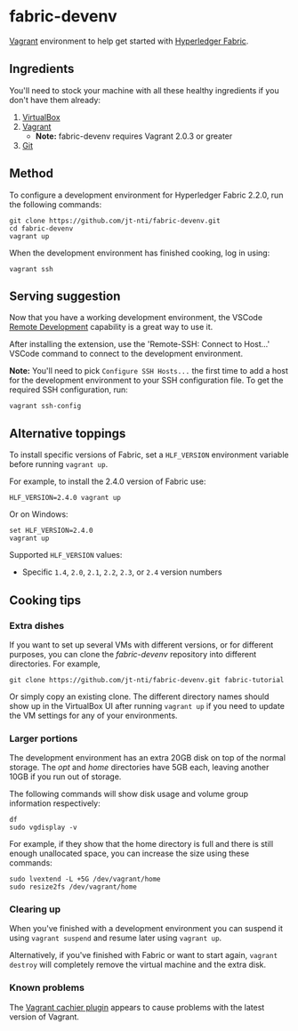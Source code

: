 # fabric-devenv

[Vagrant](https://www.vagrantup.com) environment to help get started with [Hyperledger Fabric](https://hyperledger-fabric.readthedocs.io/en/latest/).


## Ingredients

You'll need to stock your machine with all these healthy ingredients if you don't have them already:

1. [VirtualBox](https://www.virtualbox.org/)
2. [Vagrant](https://www.vagrantup.com/docs/installation/)
    - **Note:** fabric-devenv requires Vagrant 2.0.3 or greater
3. [Git](https://git-scm.com/book/en/v2/Getting-Started-Installing-Git)

## Method

To configure a development environment for Hyperledger Fabric 2.2.0, run the following commands:

```
git clone https://github.com/jt-nti/fabric-devenv.git
cd fabric-devenv
vagrant up
```

When the development environment has finished cooking, log in using:

```
vagrant ssh
```

## Serving suggestion

Now that you have a working development environment, the VSCode [Remote Development](https://marketplace.visualstudio.com/items?itemName=ms-vscode-remote.vscode-remote-extensionpack) capability is a great way to use it.

After installing the extension, use the 'Remote-SSH: Connect to Host...' VSCode command to connect to the development environment.

**Note:** You'll need to pick `Configure SSH Hosts...` the first time to add a host for the development environment to your SSH configuration file. To get the required SSH configuration, run:

```
vagrant ssh-config
```

## Alternative toppings

To install specific versions of Fabric, set a `HLF_VERSION` environment variable before running `vagrant up`. 

For example, to install the 2.4.0 version of Fabric use:

```
HLF_VERSION=2.4.0 vagrant up
```

Or on Windows:

```
set HLF_VERSION=2.4.0
vagrant up
```

Supported `HLF_VERSION` values:

- Specific `1.4`, `2.0`, `2.1`, `2.2`, `2.3`, or `2.4` version numbers

## Cooking tips

### Extra dishes

If you want to set up several VMs with different versions, or for different purposes, you can clone the _fabric-devenv_ repository into different directories. For example,

```
git clone https://github.com/jt-nti/fabric-devenv.git fabric-tutorial
```

Or simply copy an existing clone. The different directory names should show up in the VirtualBox UI after running `vagrant up` if you need to update the VM settings for any of your environments.

### Larger portions

The development environment has an extra 20GB disk on top of the normal storage.
The _opt_ and _home_ directories have 5GB each, leaving another 10GB if you run out of storage.

The following commands will show disk usage and volume group information respectively:

```
df
sudo vgdisplay -v
```

For example, if they show that the home directory is full and there is still enough unallocated space, you can increase the size using these commands:

```
sudo lvextend -L +5G /dev/vagrant/home
sudo resize2fs /dev/vagrant/home
```

### Clearing up

When you've finished with a development environment you can suspend it using `vagrant suspend` and resume later using `vagrant up`.

Alternatively, if you've finished with Fabric or want to start again, `vagrant destroy` will completely remove the virtual machine and the extra disk.

### Known problems

The [Vagrant cachier plugin](http://fgrehm.viewdocs.io/vagrant-cachier/) appears to cause problems with the latest version of Vagrant.
